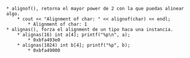     * alignof(), retorna el mayor power de 2 con la que puedas alinear algo.
        * cout << "Alignment of char: " << alignof(char) << endl;
            * Alignment of char: 1
    * alignas(), forza el alignment de un tipo haca una instancia.
        * alignas(16) int a[4]; printf("%p\n", a);
            * 0xbfa493e0
        * alignas(1024) int b[4]; printf("%p", b);
            * 0xbfa49000
